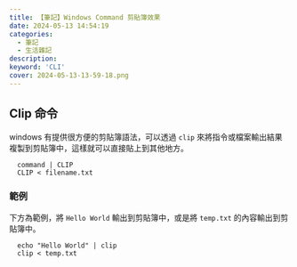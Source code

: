 ```yaml
---
title: 【筆記】Windows Command 剪貼簿效果
date: 2024-05-13 14:54:19
categories: 
  - 筆記 
  - 生活雜記
description:
keyword: 'CLI'
cover: 2024-05-13-13-59-18.png
---
```


## Clip 命令
windows 有提供很方便的剪貼簿語法，可以透過 `clip` 來將指令或檔案輸出結果複製到剪貼簿中，這樣就可以直接貼上到其他地方。
```shell
  command | CLIP
  CLIP < filename.txt
```

### 範例
下方為範例，將 `Hello World` 輸出到剪貼簿中，或是將 `temp.txt` 的內容輸出到剪貼簿中。
```shell
  echo "Hello World" | clip
  clip < temp.txt
```